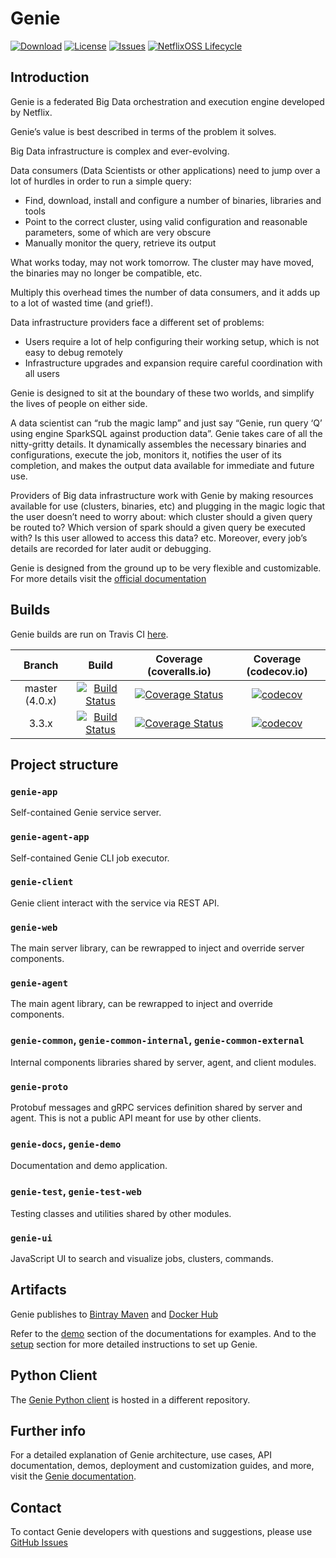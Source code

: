 # Genie

[![Download](https://api.bintray.com/packages/netflixoss/maven/genie/images/download.svg)](https://bintray.com/netflixoss/maven/genie/_latestVersion)
[![License](https://img.shields.io/github/license/Netflix/genie.svg)](http://www.apache.org/licenses/LICENSE-2.0)
[![Issues](https://img.shields.io/github/issues/Netflix/genie.svg)](https://github.com/Netflix/genie/issues)
[![NetflixOSS Lifecycle](https://img.shields.io/osslifecycle/Netflix/genie.svg)]()

## Introduction

Genie is a federated Big Data orchestration and execution engine developed by Netflix.

Genie’s value is best described in terms of the problem it solves.

Big Data infrastructure is complex and ever-evolving.

Data consumers (Data Scientists or other applications) need to jump over a lot of hurdles in order to run a simple query:
 - Find, download, install and configure a number of binaries, libraries and tools
 - Point to the correct cluster, using valid configuration and reasonable parameters, some of which are very obscure
 - Manually monitor the query, retrieve its output

What works today, may not work tomorrow.
The cluster may have moved, the binaries may no longer be compatible, etc.

Multiply this overhead times the number of data consumers, and it adds up to a lot of wasted time (and grief!).

Data infrastructure providers face a different set of problems:
 - Users require a lot of help configuring their working setup, which is not easy to debug remotely
 - Infrastructure upgrades and expansion require careful coordination with all users


Genie is designed to sit at the boundary of these two worlds, and simplify the lives of people on either side.

A data scientist can “rub the magic lamp” and just say “Genie, run query ‘Q’ using engine SparkSQL against production data”.
Genie takes care of all the nitty-gritty details. It dynamically assembles the necessary binaries and configurations, execute the job, monitors it, notifies the user of its completion, and makes the output data available for immediate and future use.

Providers of Big data infrastructure work with Genie by making resources available for use (clusters, binaries, etc) and plugging in the magic logic that the user doesn’t need to worry about: which cluster should a given query be routed to? Which version of spark should a given query be executed with? Is this user allowed to access this data? etc.
Moreover, every job’s details are recorded for later audit or debugging.

Genie is designed from the ground up to be very flexible and customizable.
For more details visit the [official documentation](https://netflix.github.io/genie)

## Builds

Genie builds are run on Travis CI [here](https://travis-ci.org/Netflix/genie).

| Branch |                                                     Build                                                     |                                                                 Coverage (coveralls.io)                                                                |                                                        Coverage (codecov.io)                                                       |
|:------:|:-------------------------------------------------------------------------------------------------------------:|:------------------------------------------------------------------------------------------------------------------------------------------------------:|:----------------------------------------------------------------------------------------------------------------------------------:|
| master (4.0.x) | [![Build Status](https://travis-ci.org/Netflix/genie.svg?branch=master)](https://travis-ci.org/Netflix/genie) | [![Coverage Status](https://coveralls.io/repos/github/Netflix/genie/badge.svg?branch=master)](https://coveralls.io/github/Netflix/genie?branch=master) | [![codecov](https://codecov.io/gh/Netflix/genie/branch/master/graph/badge.svg)](https://codecov.io/gh/Netflix/genie/branch/master) |
|  3.3.x |  [![Build Status](https://travis-ci.org/Netflix/genie.svg?branch=3.3.x)](https://travis-ci.org/Netflix/genie) |  [![Coverage Status](https://coveralls.io/repos/github/Netflix/genie/badge.svg?branch=3.3.x)](https://coveralls.io/github/Netflix/genie?branch=3.3.x)  |  [![codecov](https://codecov.io/gh/Netflix/genie/branch/3.3.x/graph/badge.svg)](https://codecov.io/gh/Netflix/genie/branch/3.3.x)  |

## Project structure

### `genie-app`
Self-contained Genie service server.

### `genie-agent-app`
Self-contained Genie CLI job executor.

### `genie-client`
Genie client interact with the service via REST API.

### `genie-web`
The main server library, can be rewrapped to inject and override server components.

### `genie-agent`
The main agent library, can be rewrapped to inject and override components.

### `genie-common`, `genie-common-internal`, `genie-common-external`

Internal components libraries shared by server, agent, and client modules.

### `genie-proto`
Protobuf messages and gRPC services definition shared by server and agent.
This is not a public API meant for use by other clients.

### `genie-docs`, `genie-demo`
Documentation and demo application.

### `genie-test`, `genie-test-web`
Testing classes and utilities shared by other modules.

### `genie-ui`
JavaScript UI to search and visualize jobs, clusters, commands.

## Artifacts

Genie publishes to [Bintray Maven](https://bintray.com/netflixoss/maven/genie/_latestVersion) and [Docker Hub](https://hub.docker.com/r/netflixoss/genie-app/)

Refer to the [demo]() section of the documentations for examples.
And to the [setup]() section for more detailed instructions to set up Genie.

## Python Client

The [Genie Python client](https://github.com/Netflix/pygenie) is hosted in a different repository.

## Further info
For a detailed explanation of Genie architecture, use cases, API documentation, demos, deployment and customization guides, and more, visit the
[Genie documentation](https://netflix.github.io/genie).

## Contact

To contact Genie developers with questions and suggestions, please use [GitHub Issues](https://github.com/Netflix/genie/issues)
